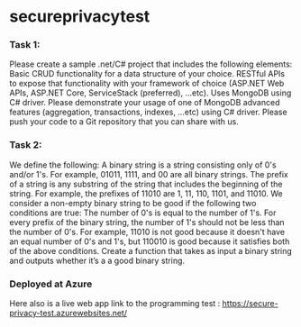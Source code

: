 # secureprivacytest
### Task 1: 
Please create a sample .net/C# project that includes the following elements:
Basic CRUD functionality for a data structure of your choice.
RESTful APIs to expose that functionality with your framework of choice (ASP.NET Web APIs, ASP.NET Core, ServiceStack (preferred), …etc).
Uses MongoDB using C# driver.
Please demonstrate your usage of one of MongoDB advanced features (aggregation, transactions, indexes, …etc) using C# driver.
Please push your code to a Git repository that you can share with us.

### Task 2: 
We define the following:
A binary string is a string consisting only of 0's and/or 1's. For example, 01011, 1111, and 00 are all binary strings.
The prefix of a string is any substring of the string that includes the beginning of the string. For example, the prefixes of 11010 are 1, 11, 110, 1101, and 11010.
We consider a non-empty binary string to be good if the following two conditions are true:
The number of 0's is equal to the number of 1's.
For every prefix of the binary string, the number of 1's should not be less than the number of 0's.
For example, 11010 is not good because it doesn't have an equal number of 0's and 1's, but 110010 is good because it satisfies both of the above conditions.
Create a function that takes as input a binary string and outputs whether it’s a a good binary string.

### Deployed at Azure
Here also is a live web app link to the programming test : https://secure-privacy-test.azurewebsites.net/
